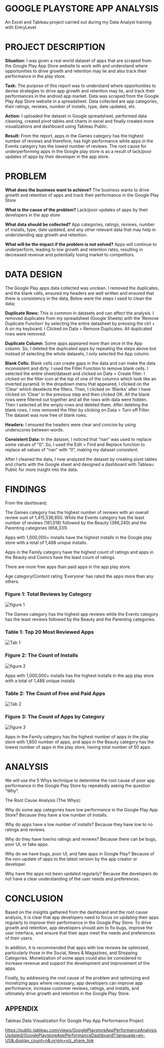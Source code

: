 # GOOGLE PLAYSTORE APP ANALYSIS
An Excel and Tableau project carried out during my Data Analyst training with EntryLevel

# PROJECT DESCRIPTION

**Situation:** I was given a real world dataset of apps that are scraped from the Google Play App Store website to work with and understand where opportunities to drive growth and retention may lie and also track their performance in the play store.

**Task:** The purpose of this report was to understand where opportunities to devise strategies to drive app growth and retention may lie, and track their performances in the android app market. Data was scraped from the Google Play App Store website in a spreadsheet. Data collected are app categories, their ratings, reviews, number of installs, type, date updated, etc.

**Action:** I uploaded the dataset in Google spreadsheet, performed data cleaning, created pivot tables and charts in excel and finally created more visualizations and dashboard using Tableau Public.

**Result:** From the report, apps in the Games category has the highest number of reviews and therefore, has high performance while apps in the Events category has the lowest number of reviews. The root cause for underperforming apps in the Google play store is as a result of lack/poor updates of apps by their developer in the app store.


# PROBLEM

**What does the business want to achieve?** The business wants to drive growth and retention of apps and track their performance in the Google Play Store

**What is the cause of the problem?** Lack/poor updates of apps by their developers in the app store

**What data should be collected?** App categories, ratings, reviews, number of installs, type, date updated, and any other relevant data that may help in understanding app growth and retention.

**What will be the impact if the problem is not solved?** Apps will continue to underperform, leading to low growth and retention rates, resulting in decreased revenue and potentially losing market to competitors.


# DATA DESIGN

The Google Play apps data collected was unclean. I removed the duplicates, and the blank cells, ensured my headers are well written and ensured that there is consistency in the data, Below were the steps I used to clean the data;

**Duplicate Rows:** This is common in datasets and can affect the analysis. I removed duplicates from my spreadsheet (Google Sheets) with the ‘Remove Duplicate Function’ by selecting the entire datasheet by pressing the ctrl + A on my keyboard. I Clicked on Data > Remove Duplicates. All duplicated rows were removed.

**Duplicate Column:** Some apps appeared more than once in the App column. So, I deleted the duplicated apps by repeating the steps above but instead of selecting the whole datasets, I only selected the App column. 

**Blank Cells:** Blank cells can create gaps in the data and can make the data inconsistent and dirty. I used the Filter Function to remove blank cells. I selected the entire sheet/dataset and clicked on Data > Create filter. I clicked on the filter icon at the top of one of the columns which look like an inverted pyramid. In the dropdown menu that appeared, I clicked on the ‘Clear’ which deselects the filters. Then, I clicked on ‘Blanks’ after I have clicked on ‘Clear’ in the previous step and then clicked OK. All the blank rows were filtered out together and all the rows with data were hidden. Then I selected all the empty rows and deleted them. After deleting the blank rows, I now removed the filter by clicking on Data > Turn off Filter. The dataset was now free of blank rows. 

**Headers:** I ensured the headers were clear and concise by using underscores between words. 

**Consistent Data:** In the dataset, I noticed that “nan” was used to replace some values of “0”. So, I used the Edit > Find and Replace function to replace all values of “nan” with “0”, making my dataset consistent. 

After I cleaned the data, I now analyzed the dataset by creating pivot tables and charts with the Google sheet and designed a dashboard with Tableau Public for more insight into the data. 


# FINDINGS

From the dashboard;

The Games category has the highest number of reviews with an overall review sum of 1,415,536,650. While the Events category has the least number of reviews (161,018) followed by the Beauty (396,240) and the Parenting categories (958,331). 

Apps with 1,000,000+ installs have the highest installs in the Google play store with a total of 1,488 unique installs. 

Apps in the Family category have the highest count of ratings and apps in the Beauty and Comics have the least count of ratings. 

There are more free apps than paid apps in the app play store. 

Age category/Content rating ‘Everyone’ has rated the apps more than any others.

### Figure 1: Total Reviews by Category

![figure 1](https://user-images.githubusercontent.com/127628021/227494248-5c6856bc-e1b7-4846-86d3-a66187b04849.png)

The Games category has the highest app reviews while the Events category has the least reviews followed by the Beauty and the Parenting categories.

### Table 1: Top 20 Most Reviewed Apps 

![Tab 1](https://user-images.githubusercontent.com/127628021/227494692-7a5fc7fb-3acf-4eda-a44a-2292f8a3c104.png)

### Figure 2: The Count of Installs

![figure 2](https://user-images.githubusercontent.com/127628021/227494892-c49abfa7-d62b-4937-a7cf-85aa5278bc5b.png)

Apps with 1,000,000+ installs has the highest installs in the app play store with a total of 1,488 unique installs

### Table 2: The Count of Free and Paid Apps

![Tab 2](https://user-images.githubusercontent.com/127628021/227495495-3a5fc0f8-cab9-4533-a8f6-ff69a7fd0004.png)

### Figure 3: The Count of Apps by Category

![figure 3](https://user-images.githubusercontent.com/127628021/227495670-0592f888-b5d6-4122-aec5-fa92b5d6cdc9.png)

Apps in the Family category has the highest number of apps in the play store with 1,850 number of apps, and apps in the Beauty category has the lowest number of apps in the play store, having total number of 50 apps.


# ANALYSIS

We will use the 5 Whys technique to determine the root cause of poor app performance in the Google Play Store by repeatedly asking the question “Why”.

The Root Cause Analysis (The Whys): 

Why do some app categories have low performance in the Google Play App Store? Because they have a low number of installs. 

Why do apps have a low number of installs? Because they have low to no ratings and reviews. 

Why do they have low/no ratings and reviews? Because there can be bugs, poor UI, or fake apps. 

Why do we have bugs, poor UI, and fake apps in Google Play? Because of the non-update of apps to the latest version by the app creator or developer. 

Why have the apps not been updated regularly? Because the developers do not have a clear understanding of the user needs and preferences.


# CONCLUSION

Based on the insights gathered from the dashboard and the root cause analysis, it is clear that app developers need to focus on updating their apps regularly to improve their performance in the Google Play Store. To drive growth and retention, app developers should aim to fix bugs, improve the user interface, and ensure that their apps meet the needs and preferences of their users.

In addition, it is recommended that apps with low reviews be optimized, particularly those in the Social, News & Magazines, and Shopping Categories. Monetization of some apps could also be considered to increase revenue and support the development and improvement of the apps.

Finally, by addressing the root cause of the problem and optimizing and monetizing apps where necessary, app developers can improve app performance, increase customer reviews, ratings, and installs, and ultimately drive growth and retention in the Google Play Store.


## APPENDIX

Tableau Data Visualization For Google Play App Performance Project

https://public.tableau.com/views/GooglePlaystoreAppPerformanceAnalysisUpdated/GooglePlaystoreAppPerformanceDashboard?:language=en-US&:display_count=n&:origin=viz_share_link

